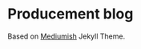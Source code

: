# Producement blog

Based on [Mediumish](https://github.com/wowthemesnet/mediumish-theme-jekyll) Jekyll Theme.

